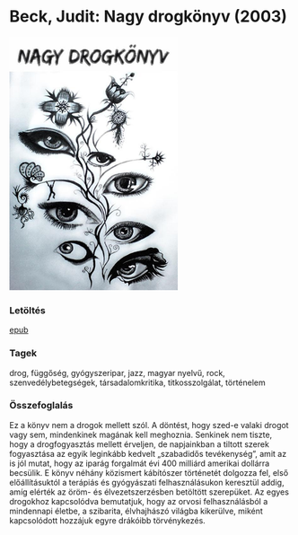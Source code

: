 # <a name="id_646">Beck, Judit: Nagy drogkönyv (2003)</a>
<img src="https://github.com/BercziSandor/calibre_lib/raw/main/Beck%2C%20Judit/Nagy%20drogkonyv%20%28646%29/cover.jpg" alt="cover" width="300"/>

### Letöltés
[epub](https://github.com/BercziSandor/calibre_lib/raw/main/Beck%2C%20Judit/Nagy%20drogkonyv%20%28646%29/Nagy%20drogkonyv%20-%20Beck%2C%20Judit.epub)

### Tagek
drog, függőség, gyógyszeripar, jazz, magyar nyelvű, rock, szenvedélybetegségek, társadalomkritika, titkosszolgálat, történelem

### Összefoglalás
<div>
<p>Ez a könyv nem a drogok mellett szól. A döntést, hogy szed-e valaki drogot vagy sem, mindenkinek magának kell meghoznia. Senkinek nem tiszte, hogy a drogfogyasztás mellett érveljen, de napjainkban a tiltott szerek fogyasztása az egyik leginkább kedvelt „szabadidős tevékenység”, amit az is jól mutat, hogy az iparág forgalmát évi 400 milliárd amerikai dollárra becsülik. E könyv néhány közismert kábítószer történetét dolgozza fel, első előállításuktól a terápiás és gyógyászati felhasználásukon keresztül addig, amíg elérték az öröm- és élvezetszerzésben betöltött szerepüket. Az egyes drogokhoz kapcsolódva bemutatjuk, hogy az orvosi felhasználásból a mindennapi életbe, a szibarita, élvhajhászó világba kikerülve, miként kapcsolódott hozzájuk egyre drákóibb törvénykezés.</p></div>


